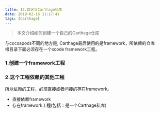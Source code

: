 ```yaml
---
title: 12.自定义Carthage私库
date: 2019-02-16 11:17:41
tags: [Carthage]
---
```

> 本文介绍如何创建一个自己的Carthage仓库

<!--more-->
与cocoapods不同的地方是, Carthage最后使用的是framework，所依赖的仓库根目录下面必须存在一个xcode framework工程。


### 1.创建一个framework工程
### 2.这个工程依赖的其他工程
所以依赖的工程，必须直接或者间接的存在framework。

- 直接依赖framework
- 存在framework工程(包括：是一个Carthage私库)

